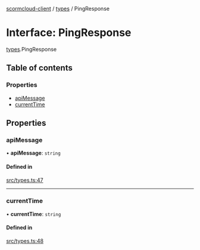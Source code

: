 [scormcloud-client](../README.md) / [types](../modules/types.md) / PingResponse

# Interface: PingResponse

[types](../modules/types.md).PingResponse

## Table of contents

### Properties

- [apiMessage](types.PingResponse.md#apimessage)
- [currentTime](types.PingResponse.md#currenttime)

## Properties

### apiMessage

• **apiMessage**: `string`

#### Defined in

[src/types.ts:47](https://github.com/distributhor/scormcloud-client/blob/49508a5/src/types.ts#L47)

___

### currentTime

• **currentTime**: `string`

#### Defined in

[src/types.ts:48](https://github.com/distributhor/scormcloud-client/blob/49508a5/src/types.ts#L48)
